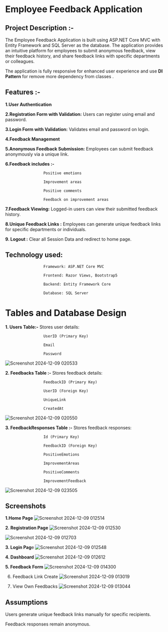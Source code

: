 # Employee Feedback Application
## Project Description :-

The Employee Feedback Application is built using ASP.NET Core MVC with Entity Framework and SQL Server as the database. 
The application provides an intuitive platform for employees to submit anonymous feedback, view their feedback history, and share feedback links with specific departments or colleagues.


The application is fully responsive for enhanced user experience and use **DI Pattern** for remove more dependency from classes .


## Features :-

**1.User Authentication**

**2.Registration Form with Validation:** Users can register using email and password.

**3.Login Form with Validation:** Validates email and password on login.

**4.Feedback Management**

**5.Anonymous Feedback Submission:**
Employees can submit feedback anonymously via a unique link.

**6.Feedback includes :-**

                     Positive emotions

                     Improvement areas

                     Positive comments

                     Feedback on improvement areas

**7.Feedback Viewing:**
Logged-in users can view their submitted feedback history.

**8.Unique Feedback Links :**
Employees can generate unique feedback links for specific departments or individuals.

**9. Logout :** Clear all Session Data and redirect to home page.

## Technology used:

                     Framework: ASP.NET Core MVC

                     Frontend: Razor Views, Bootstrap5

                     Backend: Entity Framework Core

                     Database: SQL Server

# Tables and Database Design

**1. Users Table:-**
Stores user details:

                     UserID (Primary Key)

                     Email

                     Password
![Screenshot 2024-12-09 020533](https://github.com/user-attachments/assets/23ccddd7-2dec-4da6-9d4f-946986543d05)


**2. Feedbacks Table :-**
Stores feedback details:

                     FeedbackID (Primary Key)

                     UserID (Foreign Key)

                     UniqueLink

                     CreatedAt
![Screenshot 2024-12-09 020550](https://github.com/user-attachments/assets/d75e6986-c5c1-4516-975d-fe0085fd4ac6)


**3. FeedbackResponses Table :-**
Stores feedback responses:

                     Id (Primary Key)

                     FeedbackID (Foreign Key)

                     PositiveEmotions

                     ImprovementAreas

                     PositiveComments

                     ImprovementFeedback
![Screenshot 2024-12-09 023505](https://github.com/user-attachments/assets/5b713651-52e1-4b4b-ae8c-5b455adeb04d)


## Screenshots
**1.Home Page**
![Screenshot 2024-12-09 012514](https://github.com/user-attachments/assets/d5b0a93d-2670-45db-858f-99f592e7c58f)


**2. Registration Page**
![Screenshot 2024-12-09 012530](https://github.com/user-attachments/assets/e5061237-f272-456e-b538-a1c503cb6bf9)

![Screenshot 2024-12-09 012703](https://github.com/user-attachments/assets/20806132-2826-4bc0-ab96-3b62ce9973d4)


**3. Login Pag**e
![Screenshot 2024-12-09 012548](https://github.com/user-attachments/assets/dc4e425c-73d8-4655-bc4f-f6beeffad66c)


**4. Dashboard**
![Screenshot 2024-12-09 012612](https://github.com/user-attachments/assets/58d486be-c63a-4c86-a356-215a3a4ddb97)


**5. Feedback Form**
![Screenshot 2024-12-09 014300](https://github.com/user-attachments/assets/97ea7e9a-31c4-466a-91cc-e94322a8865e)

6. Feedback Link Create
   ![Screenshot 2024-12-09 013019](https://github.com/user-attachments/assets/ac253393-14cc-44dc-b748-4e86bb258b2c)

7. View Own Feedbacks
   ![Screenshot 2024-12-09 013044](https://github.com/user-attachments/assets/44949d9c-7ea0-4196-bbd2-70acf6f89fce)


## Assumptions

Users generate unique feedback links manually for specific recipients.

Feedback responses remain anonymous.


